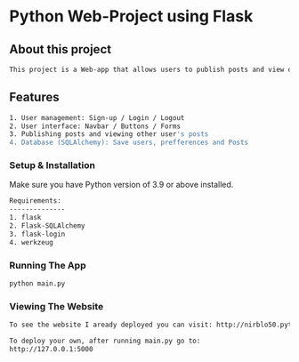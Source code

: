 # Python Web-Project using Flask

##  About this project
```bash
This project is a Web-app that allows users to publish posts and view other user's posts.  
```
##  Features
```bash
1. User management: Sign-up / Login / Logout
2. User interface: Navbar / Buttons / Forms
3. Publishing posts and viewing other user's posts
4. Database (SQLAlchemy): Save users, prefferences and Posts
```


### Setup & Installation

Make sure you have Python version of 3.9 or above installed.


```bash
Requirements:
--------------
1. flask
2. Flask-SQLAlchemy
3. flask-login
4. werkzeug
```

### Running The App

```bash
python main.py
```

### Viewing The Website
```bash
To see the website I aready deployed you can visit: http://nirblo50.pythonanywhere.com/

To deploy your own, after running main.py go to:
http://127.0.0.1:5000
```

